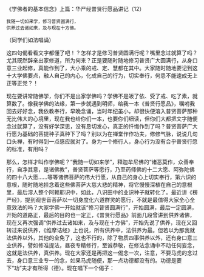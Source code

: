 《学佛者的基本信念》上篇：华严经普贤行愿品讲记（12）

```
我随一切如来学，修习普贤圆满行，
供养过去诸如来，及与现在十方佛。
```

（同学们如法唱诵）

这四句偈看看文字都懂了吧！？怎样才是修习普贤圆满行呢？嘴里念过就算了吗？尤其既然辞亲出家修道，所为何来？正是要随时随地修习普贤广大圆满行，从身口意三业起修，真能作到了，大小乘的戒、定、慧都在其中。大家随时随地要记到这十大学佛要点，融人自己的内心，化成自己的行为，切实奉行，何患不能速成无上正等正党？！

现在要讲常随佛学，你们不是出家学佛吗？学佛不是皈了依、受了戒、吃了素，就算数了。像我学佛的法缘，第一步就遇到明师，给我一本《普贤行愿品》，嘱咐我回去好好念，我依教奉行，早晚念诵，当时年纪虽小，却很快便溶入普贤菩萨那种无比伟大的心境里，现在我也给你们一本，也要你们细读，但你们大都把文字随便念过就算了，没有好学深思，没有恳切发心，真正的忏悔作到了吗？普贤菩萨广大行愿为基础的菩提种子真种下了吗？别以为在禅堂作作功夫，修修气脉，说说几句口头禅，有时得到一点感应就对了。身为一个修行人，身心行为没有合乎普贤行愿的标准，有用吗？

那么，怎样才叫作学佛呢？“我随一切如来学”，释迦牟尼佛的“诸恶莫作，众善奉行，自净其意，是诸佛教”，普贤菩萨等愿行，乃至药师佛的十二大愿、阿弥陀佛的四十八大愿……等等诸佛菩萨的伟大行愿，从自己的身心上切实奉行，第六识的意根，随时随地挂念着这些佛菩萨大慈大悲的精神，将它慢慢深植在自己的意根里，最后溶人整个阿赖耶识中，如此，八识田中的业识种子就转化了。最近讲《楞严经》，提到观世音菩萨以一切身度化六道群灵的愿行，不就是最值得大家全心全意效法的吗？大家学佛一开始就该“修习普贤圆满行”，开始圆满，最后一定圆满，开始的道路正，最后的目的也一定正，《普贤行愿品》前面几段曾讲到供养诸佛，现在又再次强调“供养过去诸如来，及与现在十方佛”，开始先说了供养，现在又回转过来说供养，《维摩诘经》上也说，所有供养中，法供养为最。但若以为那我就法供养以外，其他的全免了，这也不行的，除了物质四事供养以外，还有身口意三业供养，譬如修准提法，昼夜专精修行，至诚恭敬，在修法念诵中不动任何妄念，这就是法供养，真供养。现在大家还是再把这一偈念一次，注意，不要马虎的念过去，身口意三业专一的念，如果马虎随便，那一点功德都没有的。功德是要下“功”夫才有所得（德）。现在唱下一个偈子：


